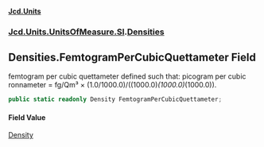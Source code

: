 #### [Jcd.Units](index.md 'index')
### [Jcd.Units.UnitsOfMeasure.SI](Jcd.Units.UnitsOfMeasure.SI.md 'Jcd.Units.UnitsOfMeasure.SI').[Densities](Densities.md 'Jcd.Units.UnitsOfMeasure.SI.Densities')

## Densities.FemtogramPerCubicQuettameter Field

femtogram per cubic quettameter defined such that: picogram per cubic ronnameter = fg/Qm³ ×
(1.0/1000.0)/((1000.0)*(1000.0)*(1000.0)).

```csharp
public static readonly Density FemtogramPerCubicQuettameter;
```

#### Field Value
[Density](Density.md 'Jcd.Units.UnitTypes.Density')